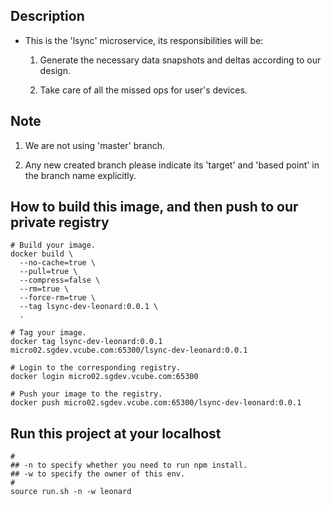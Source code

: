## Description

- This is the 'lsync' microservice, its responsibilities will be:

    1. Generate the necessary data snapshots and deltas according to our design.

    2. Take care of all the missed ops for user's devices.

## Note

1. We are not using 'master' branch.

2. Any new created branch please indicate its 'target' and 'based point' in the branch name explicitly.

## How to build this image, and then push to our private registry

  ```
  # Build your image.
  docker build \
    --no-cache=true \
    --pull=true \
    --compress=false \
    --rm=true \
    --force-rm=true \
    --tag lsync-dev-leonard:0.0.1 \
    .

  # Tag your image.
  docker tag lsync-dev-leonard:0.0.1 micro02.sgdev.vcube.com:65300/lsync-dev-leonard:0.0.1

  # Login to the corresponding registry.
  docker login micro02.sgdev.vcube.com:65300

  # Push your image to the registry.
  docker push micro02.sgdev.vcube.com:65300/lsync-dev-leonard:0.0.1
  ```

## Run this project at your localhost

  ```
  #
  ## -n to specify whether you need to run npm install.
  ## -w to specify the owner of this env.
  #
  source run.sh -n -w leonard
  ```


